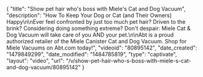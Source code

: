 {
    "title": "Show pet hair who's boss with Miele's Cat and Dog Vacuum",
    "description": "How To Keep Your Dog or Cat (and Their Owners) Happy\n\nEver feel confronted by just too much pet hair? Driven to the brink? Considering doing something extreme? Don't despair: Miele Cat & Dog Vacuum will take care of you AND your pet.\n\nAbt is a proud authorized retailer of the Miele Canister Cat and Dog Vacuum. Shop for Miele Vacuums on Abt.com today!",
    "videoid": "80895142",
    "date_created": "1479849299",
    "date_modified": "1484785819",
    "type": "captivate",
    "layout": "video",
    "url": "\/v\/show-pet-hair-who-s-boss-with-miele-s-cat-and-dog-vacuum\/80895142"
}
